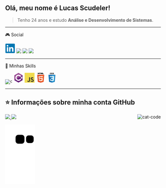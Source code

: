## Olá, meu nome é <strong>Lucas Scudeler!</strong>

> Tenho 24 anos e estudo <strong>Análise e Desenvolvimento de Sistemas</strong>.

---

🎮 Social

<code><a href="https://www.linkedin.com/in/lucas-scudeler-aa5a02114/" target="_blank"><img height="32" src="https://github.com/devicons/devicon/blob/master/icons/linkedin/linkedin-original.svg" target="_blank"></a></code>
<code><a href = "mailto:lucasscudeler2012@gmail.com"><img height="32" src="https://www.freeiconspng.com/uploads/gmail-icon-5.png" target="_blank"></a></code>
<code><a href="https://www.twitch.tv/scudel3r" target="_blank"><img height="32" src="https://www.freeiconspng.com/uploads/twitch-icon-5.png" target="_blank"></a></code>
<code><a href="https://www.instagram.com/_lucasscudeler/" target="_blank"><img height="32" src="https://www.freeiconspng.com/uploads/looking-for-instagram-or-android-fonts-or-logos-and-icons-in-png-and--7.png" target="_blank"></a></code>

---

🚀 Minhas Skills

<code><img height="32" src="https://cdn.iconscout.com/icon/free/png-512/c-programming-569564.png" alt="c"/></code>
<code><img height="32" src="https://github.com/devicons/devicon/blob/master/icons/csharp/csharp-original.svg" alt="CSharp"/></code>
<code><img height="32" src="https://raw.githubusercontent.com/github/explore/80688e429a7d4ef2fca1e82350fe8e3517d3494d/topics/javascript/javascript.png" alt="Javascript"/></code>
<code><img height="32" src="https://raw.githubusercontent.com/github/explore/80688e429a7d4ef2fca1e82350fe8e3517d3494d/topics/html/html.png" alt="HTML5"/></code>
<code><img height="32" src="https://raw.githubusercontent.com/github/explore/80688e429a7d4ef2fca1e82350fe8e3517d3494d/topics/css/css.png" alt="CSS"/></code>

---

## ⭐ Informações sobre minha conta GitHub
<img align="right" height="300" alt="cat-code" src="https://media.giphy.com/media/JIX9t2j0ZTN9S/giphy.gif">

<div>
  <a href="https://github.com/lucasscudeler">
  <img height="180em" src="https://github-readme-stats.vercel.app/api?username=lucasscudeler&show_icons=true&theme=dark&include_all_commits=true&count_private=true"/>
  <img height="180em" src="https://github-readme-stats.vercel.app/api/top-langs/?username=lucasscudeler&layout=compact&langs_count=7&theme=dark"/>
</div>
  
![Snake animation](https://github.com/rafaballerini/rafaballerini/blob/output/github-contribution-grid-snake.svg)
